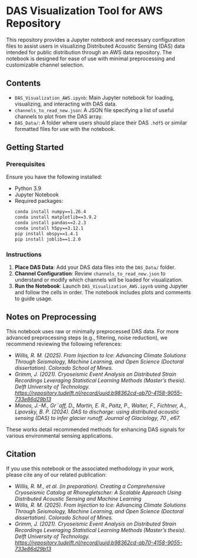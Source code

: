 # DAS Visualization Tool for AWS Repository

This repository provides a Jupyter notebook and necessary configuration files to assist users in visualizing Distributed Acoustic Sensing (DAS) data intended for public distribution through an AWS data repository. The notebook is designed for ease of use with minimal preprocessing and customizable channel selection.

## Contents

- `DAS_Visualization_AWS.ipynb`: Main Jupyter notebook for loading, visualizing, and interacting with DAS data.
- `channels_to_read_new.json`: A JSON file specifying a list of useful channels to plot from the DAS array.
- `DAS_Data/`: A folder where users should place their DAS `.hdf5` or similar formatted files for use with the notebook.

## Getting Started

### Prerequisites

Ensure you have the following installed:
- Python 3.9
- Jupyter Notebook
- Required packages:
  ```bash
  conda install numpy==1.26.4
  conda install matplotlib==3.9.2
  conda install pandas==2.2.3
  conda install h5py==3.12.1
  pip install obspy==1.4.1
  pip install joblib==1.2.0
  ```

### Instructions

1. **Place DAS Data**: Add your DAS data files into the `DAS_Data/` folder.
2. **Channel Configuration**: Review `channels_to_read_new.json` to understand or modify which channels will be loaded for visualization.
3. **Run the Notebook**: Launch `DAS_Visualization_AWS.ipynb` using Jupyter and follow the cells in order. The notebook includes plots and comments to guide usage.

## Notes on Preprocessing

This notebook uses raw or minimally preprocessed DAS data. For more advanced preprocessing steps (e.g., filtering, noise reduction), we recommend reviewing the following references:

- *Willis, R. M. (2025). From Injection to Ice: Advancing Climate Solutions Through Seismology, Machine Learning, and Open Science (Doctoral dissertation). Colorado School of Mines.*
- *Grimm, J. (2021). Cryoseismic Event Analysis on Distributed Strain Recordings Leveraging Statistical Learning Methods (Master’s thesis). Delft University of Technology. https://repository.tudelft.nl/record/uuid:b98362cd-ab70-4158-9055-733e86d29b13*
- *Manos, J.-M., Gr¨aff, D., Martin, E. R., Paitz, P., Walter, F., Fichtner, A., Lipovsky, B. P. (2024). DAS to discharge: using distributed acoustic sensing (DAS) to infer glacier runoff. Journal of Glaciology, 70 , e67.*

These works detail recommended methods for enhancing DAS signals for various environmental sensing applications.

## Citation

If you use this notebook or the associated methodology in your work, please cite any of our related publication:  

- *Willis, R. M., et al. (in preparation). Creating a Comprehensive Cryoseismic Catalog at Rhonegletscher: A Scalable Approach Using Distributed Acoustic Sensing and Machine Learning*
- *Willis, R. M. (2025). From Injection to Ice: Advancing Climate Solutions Through Seismology, Machine Learning, and Open Science (Doctoral dissertation). Colorado School of Mines.*
- *Grimm, J. (2021). Cryoseismic Event Analysis on Distributed Strain Recordings Leveraging Statistical Learning Methods (Master’s thesis). Delft University of Technology. https://repository.tudelft.nl/record/uuid:b98362cd-ab70-4158-9055-733e86d29b13*

